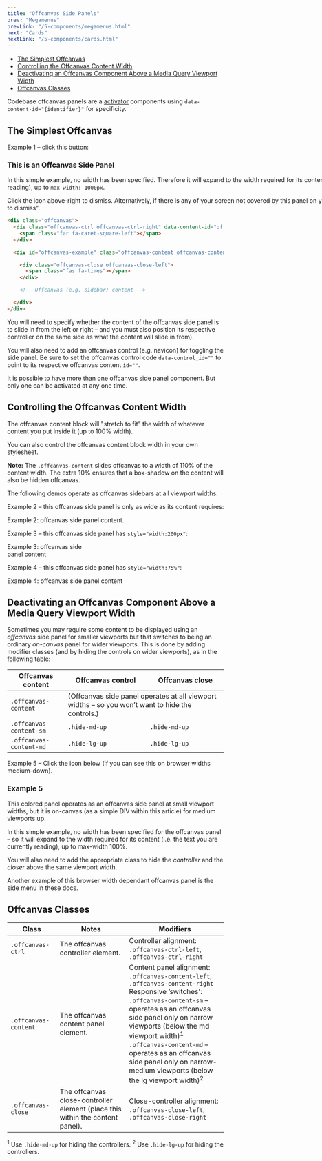 ```yaml
---
title: "Offcanvas Side Panels"
prev: "Megamenus"
prevLink: "/5-components/megamenus.html"
next: "Cards"
nextLink: "/5-components/cards.html"
---
```


<div class="on-page-toc b-thin rounded mb-3e py-1e">
  <ul class="menu small">
    <li class="menu-item"><a href="#the-simplest-offcanvas">The Simplest Offcanvas</a></li>
    <li class="menu-item"><a href="#controlling-the-offcanvas-content-width">Controlling the Offcanvas Content Width</a></li>
    <li class="menu-item"><a href="#deactivating-an-offcanvas-component-above-a-media-query-viewport-width">Deactivating an Offcanvas Component Above a Media Query Viewport Width</a></li>
    <li class="menu-item"><a href="#offcanvas-classes">Offcanvas Classes</a></li>
  </ul>
</div>

<p class="h4 thin">Codebase offcanvas panels are a <a href="../codebase/5-components/activator.html">activator</a> components using <code>data-content-id="{identifier}"</code> for specificity.</p>

## The Simplest Offcanvas

Example 1 – click this button: <span class="offcanvas-ctrl" data-content-id="oc-example"><span class="btn btn-icon small"><span class="far fa-caret-square-left"></span></span></span>

<div class="offcanvas-content offcanvas-content-left p-3e bg-theme-2" id="oc-example" style="width:1000px">
  <div class="offcanvas-close offcanvas-close-right">
    <span class="fas fa-times"></span>
  </div>
  <h3>This is an Offcanvas Side Panel</h3>
  <p>In this simple example, no width has been specified. Therefore it will expand to the width required for its content (i.e. the text you are currently reading), up to <code class="b-thin">max-width: 1000px</code>.</p>
  <p>Click the <span class="fas fa-times"></span> icon above-right to dismiss. Alternatively, if there is any of your screen not covered by this panel on your device, then you can "click outside to dismiss".</p>
</div>

```HTML
<div class="offcanvas">
  <div class="offcanvas-ctrl offcanvas-ctrl-right" data-content-id="offcanvas-example">
    <span class="far fa-caret-square-left"></span>
  </div>

  <div id="offcanvas-example" class="offcanvas-content offcanvas-content-right">

    <div class="offcanvas-close offcanvas-close-left">
      <span class="fas fa-times"></span>
    </div>

    <!-- Offcanvas (e.g. sidebar) content -->

  </div>
</div>
```

You will need to specify whether the content of the offcanvas side panel is to slide in from the left or right – and you must also position its respective controller on the same side as what the content will slide in from).

You will also need to add an offcanvas control (e.g. navicon) for toggling the side panel. Be sure to set the offcanvas control code `data-control_id=""` to point to its respective offcanvas content `id=""`.

It is possible to have more than one offcanvas side panel component. But only one can be activated at any one time.

## Controlling the Offcanvas Content Width

The offcanvas content block will "stretch to fit" the width of whatever content you put inside it (up to 100% width).

You can also control the offcanvas content block width in your own stylesheet.

<p class="bg-theme-2 p-2e"><b>Note:</b> The <code>.offcanvas-content</code> slides offcanvas to a width of <span class="bold">110%</span> of the content width. The extra 10% ensures that a box-shadow on the content will also be hidden offcanvas.</p>

The following demos operate as offcanvas sidebars at all viewport widths:

Example 2 – this offcanvas side panel is only as wide as its content requires: <span class="offcanvas-ctrl mb-3e" data-content-id="oc-ex-2"><span class="btn btn-icon small"><span class="far fa-caret-square-right"></span></span></span>

<div class="offcanvas-content offcanvas-content-right bg-theme-2 p-2e" id="oc-ex-2">
  <div class="offcanvas-close offcanvas-close-left"><span class="fas fa-times"></span></div>Example 2: offcanvas side panel content.
</div>

Example 3 – this offcanvas side panel has `style="width:200px"`: <span class="offcanvas-ctrl mb-3e" data-content-id="oc-ex-3"><span class="btn btn-icon small"><span class="far fa-caret-square-right"></span></span></span>

<div class="offcanvas-content offcanvas-content-right bg-theme-2 p-2e" id="oc-ex-3" style="width:200px">
  <div class="offcanvas-close offcanvas-close-left"><span class="fas fa-times"></span></div>
  Example 3: offcanvas side panel content
</div>

Example 4 – this offcanvas side panel has `style="width:75%"`: <span class="offcanvas-ctrl mb-3e" data-content-id="oc-ex-4"><span class="btn btn-icon small"><span class="far fa-caret-square-right"></span></span></span>

<div class="offcanvas-content offcanvas-content-right bg-theme-2 p-2e" id="oc-ex-4" style="width:75%">
  <div class="offcanvas-close offcanvas-close-left"><span class="fas fa-times"></span></div>Example 4: offcanvas side panel content
</div>

## Deactivating an Offcanvas Component Above a Media Query Viewport Width

Sometimes you may require some content to be displayed using an _offcanvas_ side panel for smaller viewports but that switches to being an ordinary _on-canvas_ panel for wider viewports. This is done by adding modifier classes (and by hiding the controls on wider viewports), as in the following table:

<table class="table">
  <thead>
    <tr>
      <th>Offcanvas content</th>
      <th>Offcanvas control</th>
      <th>Offcanvas close</th>
    </tr>
  </thead>
  <tbody>
    <tr>
      <td><code>.offcanvas-content</code></td>
      <td colspan="2">(Offcanvas side panel operates at all viewport widths – so you won’t want to hide the controls.)</td>
    </tr>
    <tr>
      <td><code class="nowrap">.offcanvas-content-sm</code></td>
      <td><code class="nowrap">.hide-md-up</code></td>
      <td><code class="nowrap">.hide-md-up</code></td>
    </tr>
    <tr>
      <td><code>.offcanvas-content-md</code></td>
      <td><code>.hide-lg-up</code></td>
      <td><code>.hide-lg-up</code></td>
    </tr>
  </tbody>
</table>

Example 5 – Click the icon below (if you can see this on browser widths medium-down).

<div class="offcanvas-ctrl hide-md-up mb-3e" data-content-id="oc-ex-5"><span class="btn primary btn-icon btn-sm"><span class="far fa-caret-square-left"></span></span></div>
<div class="offcanvas-content offcanvas-content-sm offcanvas-content-left p-3e primary white mb-3e" id="oc-ex-5">
  <div class="offcanvas-close offcanvas-close-right hide-md-up"><span class="fas fa-times"></span></div>
  <h3>Example 5</h3>
  <p>This colored panel operates as an offcanvas side panel at small viewport widths, but it is on-canvas (as a simple DIV within this article) for medium viewports up.</p>
  <p class="hide-md-up">In this simple example, no width has been specified for the offcanvas panel – so it will expand to the width required for its content (i.e. the text you are currently reading), up to max-width 100%. </p>
</div>

You will also need to add the appropriate class to hide the _controller_ and the _closer_ above the same viewport width.

<div class="mb-3e p-2e bg-theme-2">Another example of this browser width dependant offcanvas panel is the side menu in these docs.</div>

## Offcanvas Classes

<table class="table">
  <thead>
    <tr>
      <th>Class</th>
      <th>Notes</th>
      <th>Modifiers</th>
    </tr>
  </thead>
  <tbody>
    <tr>
      <td><code>.offcanvas-ctrl</code></td>
      <td>The <span class="nowrap">offcanvas</span> controller element.</td>
      <td>Controller alignment: <br><code class="nowrap">.offcanvas-ctrl-left</code>, <code class="nowrap">.offcanvas-ctrl-right</code></td>
    </tr>
    <tr>
      <td><code class="nowrap">.offcanvas-content</code></td>
      <td>The <span class="nowrap">offcanvas</span> content panel element.</td>
      <td>Content panel alignment: <br><code class="nowrap">.offcanvas-content-left</code>, <code class="nowrap">.offcanvas-content-right</code> <br>
        Responsive ’switches': <br>
        <code class="nowrap">.offcanvas-content-sm</code> – operates as an offcanvas side panel only on narrow viewports (below the md viewport width)<sup>1</sup> <br>
        <code class="nowrap">.offcanvas-content-md</code> – operates as an offcanvas side panel only on narrow-medium viewports (below the lg viewport width)<sup>2</sup>
      </td>
    </tr>
    <tr>
      <td><code>.offcanvas-close</code></td>
      <td>The <span class="nowrap">offcanvas</span> close-controller element (place this within the content panel).</td>
      <td>Close-controller alignment: <br><code class="nowrap">.offcanvas-close-left</code>, <code class="nowrap">.offcanvas-close-right</code></td>
    </tr>
  </tbody>
</table>

<sup>1</sup> Use `.hide-md-up` for hiding the controllers.
<sup>2</sup> Use `.hide-lg-up` for hiding the controllers.
